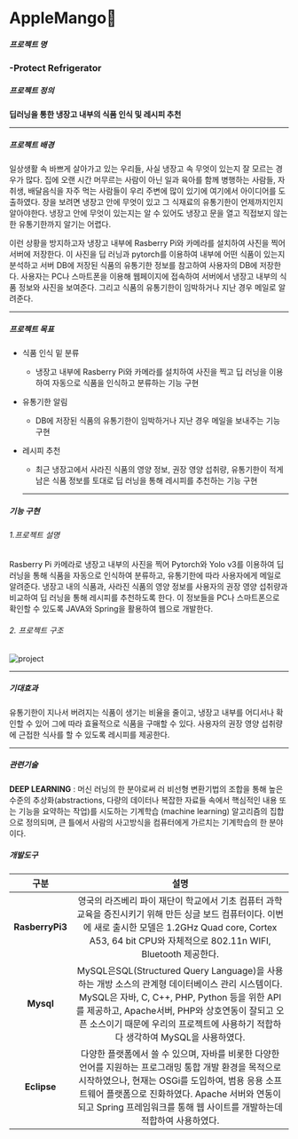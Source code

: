#                        AppleMango🥭

##### 프로젝트 명

<h3> -Protect Refrigerator
</h3>


##### 프로젝트 정의

 **딥러닝을 통한 냉장고 내부의 식품 인식 및 레시피 추천**

***



##### 프로젝트 배경

일상생활 속 바쁘게 살아가고 있는 우리들, 사실 냉장고 속 무엇이 있는지 잘 모르는 경우가 많다. 집에 오랜 시간 머무르는 사람이 아닌 일과 육아를 함께 병행하는 사람들, 자취생, 배달음식을 자주 먹는 사람들이 우리 주변에 많이 있기에 여기에서 아이디어를 도출하였다. 장을 보려면 냉장고 안에 무엇이 있고 그 식재료의 유통기한이 언제까지인지 알아야한다. 냉장고 안에 무엇이 있는지는 알 수 있어도 냉장고 문을 열고 직접보지 않는 한 유통기한까지 알기는 어렵다.

이런 상황을 방지하고자 냉장고 내부에 Rasberry Pi와 카메라를 설치하여 사진을 찍어 서버에 저장한다. 이 사진을 딥 러닝과 pytorch를 이용하여 내부에 어떤 식품이 있는지 분석하고 서버 DB에 저장된 식품의 유통기한 정보를 참고하여 사용자의 DB에 저장한다. 사용자는 PC나 스마트폰을 이용해 웹페이지에 접속하여 서버에서 냉장고 내부의 식품 정보와 사진을 보여준다. 그리고 식품의 유통기한이 임박하거나 지난 경우 메일로 알려준다.

***



##### 프로젝트 목표

- 식품 인식 밑 분류

  * 냉장고 내부에 Rasberry Pi와 카메라를 설치하여 사진을 찍고 딥 러닝을 이용하여 자동으로 식품을 인식하고 분류하는 기능 구현

- 유통기한 알림

  * DB에 저장된 식품의 유통기한이 임박하거나 지난 경우 메일을 보내주는 기능 구현

- 레시피 추천

  * 최근 냉장고에서 사라진 식품의 영양 정보, 권장 영양 섭취량, 유통기한이 적게 남은 식품 정보를 토대로 딥 러닝을 통해 레시피를 추천하는 기능 구현

  

  ***

  

  

##### 기능 구현

###### 1.프로젝트 설명

Rasberry Pi 카메라로 냉장고 내부의 사진을 찍어 Pytorch와 Yolo v3를 이용하여 딥 러닝을 통해 식품을 자동으로 인식하여 분류하고, 유통기한에 따라 사용자에게 메일로 알려준다. 냉장고 내의 식품과, 사라진 식품의 영양 정보를 사용자의 권장 영양 섭취량과 비교하여 딥 러닝을 통해 레시피를 추천하도록 한다. 이 정보들을 PC나 스마트폰으로 확인할 수 있도록 JAVA와 Spring을 활용하여 웹으로 개발한다.

###### 2.  프로젝트 구조

![project](https://user-images.githubusercontent.com/55024780/78323164-f811e080-75ab-11ea-920d-ec21556bd113.png)

***

##### 기대효과

유통기한이 지나서 버려지는 식품이 생기는 비율을 줄이고, 냉장고 내부를 어디서나 확인할 수 있어 그에 따라 효율적으로 식품을 구매할 수 있다. 사용자의 권장 영양 섭취량에 근접한 식사를 할 수 있도록 레시피를 제공한다.



***

##### 관련기술

**DEEP LEARNING** : 머신 러닝의 한 분야로써 러 비선형 변환기법의 조합을 통해 높은 수준의 추상화(abstractions, 다량의 데이터나 복잡한 자료들 속에서 핵심적인 내용 또는 기능을 요약하는 작업)를 시도하는 기계학습 (machine learning) 알고리즘의 집합으로 정의되며, 큰 틀에서 사람의 사고방식을 컴퓨터에게 가르치는 기계학습의 한 분야이다.



##### 개발도구

| 구분 | 설명 |
| :--: | :--: |
|   **RasberryPi3**   | 영국의 라즈베리 파이 재단이 학교에서 기초 컴퓨터 과학 교육을 증진시키기 위해 만든 싱글 보드 컴퓨터이다. 이번에 새로 출시한 모델은 1.2GHz Quad core, Cortex A53, 64 bit CPU와 자체적으로 802.11n WIFI, Bluetooth 제공한다. |
| **Mysql** | MySQL은SQL(Structured Query  Language)을 사용하는 개방 소스의 관계형 데이터베이스 관리 시스템이다. MySQL은  자바, C, C++, PHP, Python 등을 위한 API를  제공하고, Apache서버, PHP와 상호연동이 잘되고  오픈 소스이기 때문에 우리의 프로젝트에 사용하기 적합하다 생각하여 MySQL을 사용하였다. |
| **Eclipse** | 다양한 플랫폼에서 쓸 수 있으며, 자바를 비롯한 다양한 언어를 지원하는 프로그래밍  통합 개발 환경을 목적으로 시작하였으나, 현재는 OSGi를  도입하여, 범용 응용 소프트웨어 플랫폼으로 진화하였다.  Apache 서버와 연동이 되고 Spring 프레임워크를 통해 웹 사이트를 개발하는데  적합하여 사용하였다. |







